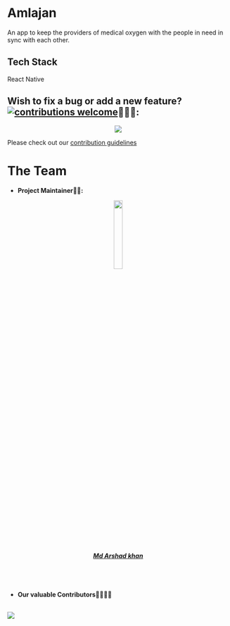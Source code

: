 # Amlajan
An app to keep the providers of medical oxygen with the people in need in sync with each other.

## Tech Stack

React Native


## Wish to fix a bug or add a new feature?[![contributions welcome](https://img.shields.io/badge/contributions-welcome-brightgreen.svg?style=flat)](https://github.com/dwyl/esta/issues)🤝🏽🍀:


<p align = "center"><img src = "https://media.giphy.com/media/1xOe0qgiYLYWE6pkki/giphy.gif"></p>

Please check out our [contribution guidelines](./CONTRIBUTING.md)

# The Team

- **Project Maintainer👨‍🏫:**

<p align="center">
<img width=20% src="https://avatars.githubusercontent.com/u/49809895?v=4">
</p>

<a href="https://github.com/ADRE9">
<h5 align="center"><b>Md Arshad khan</b></h5></a>
<br/><br/>

- **Our valuable Contributors👩‍💻👨‍💻**
<br/><br/>
<a href="https://github.com/ADRE9/AmlajanRN/graphs/contributors">
  <img src="https://contributors-img.web.app/image?repo=ADRE9/AmlajanRN" />
</a>